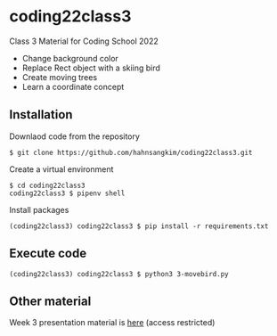 # coding22class3
Class 3 Material for Coding School 2022

- Change background color
- Replace Rect object with a skiing bird
- Create moving trees
- Learn a coordinate concept

## Installation
Downlaod code from the repository
```shell
$ git clone https://github.com/hahnsangkim/coding22class3.git
```

Create a virtual environment 
```shell
$ cd coding22class3
coding22class3 $ pipenv shell
```

Install packages
```
(coding22class3) coding22class3 $ pip install -r requirements.txt
```

## Execute code
```
(coding22class3) coding22class3 $ python3 3-movebird.py
```

## Other material
Week 3 presentation material is [here](https://docs.google.com/presentation/d/1l-usmrIogqymbeiyN1_3BzMB5UAB7IkaJR11bpHsK6Q/edit?usp=sharing) (access restricted)